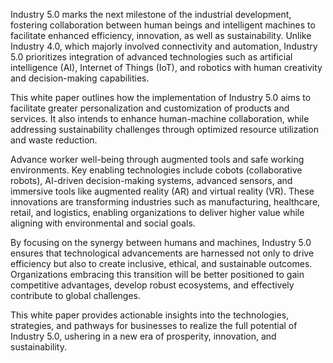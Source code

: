 Industry 5.0 marks the next milestone of the industrial development, fostering collaboration between human beings and intelligent machines to facilitate enhanced efficiency, innovation, as well as sustainability. Unlike Industry 4.0, which majorly involved connectivity and automation, Industry 5.0 prioritizes integration of advanced technologies such as artificial intelligence (AI), Internet of Things (IoT), and robotics with human creativity  and decision-making capabilities.

This white paper outlines how the implementation of Industry 5.0 aims to facilitate greater personalization and customization of products and services. It also intends to 
enhance human-machine collaboration, while addressing sustainability challenges through optimized resource utilization and waste reduction.

Advance worker well-being through augmented tools and safe working environments.
Key enabling technologies include cobots (collaborative robots), AI-driven decision-making systems, advanced sensors, and immersive tools like augmented reality (AR) and virtual reality (VR). These innovations are transforming industries such as manufacturing, healthcare, retail, and logistics, enabling organizations to deliver higher value while aligning with environmental and social goals.

By focusing on the synergy between humans and machines, Industry 5.0 ensures that technological advancements are harnessed not only to drive efficiency but also to create inclusive, ethical, and sustainable outcomes. Organizations embracing this transition will be better positioned to gain competitive advantages, develop robust ecosystems, and effectively contribute to global challenges.

This white paper provides actionable insights into the technologies, strategies, and pathways for businesses to realize the full potential of Industry 5.0, ushering in a new era of prosperity, innovation, and sustainability. 
